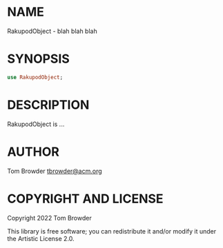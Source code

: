 NAME
====

RakupodObject - blah blah blah

SYNOPSIS
========

```raku
use RakupodObject;
```

DESCRIPTION
===========

RakupodObject is ...

AUTHOR
======

Tom Browder <tbrowder@acm.org>

COPYRIGHT AND LICENSE
=====================

Copyright 2022 Tom Browder

This library is free software; you can redistribute it and/or modify it under the Artistic License 2.0.


